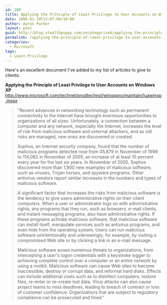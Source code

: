 ```yaml
---
id: 280
title: Applying the Principle of Least Privilege to User Accounts on Windows XP
date: 2006-01-19T13:07:00+10:00
author: Aaron Parker
layout: post
guid: http://blog.stealthpuppy.com/uncategorized/applying-the-principle-of-least-privilege-to-user-accounts-on-windows-xp
permalink: /applying-the-principle-of-least-privilege-to-user-accounts-on-windows-xp/
categories:
  - Microsoft
tags:
  - Least-Privilege
---
```

Here's an excellent document I've added to my list of articles to give to clients:

**Applying the Principle of Least Privilege to User Accounts on Windows XP**  
<http://www.microsoft.com/technet/prodtechnol/winxppro/maintain/luawinxp.mspx>

> "Recent advances in networking technology such as permanent connectivity to the Internet have brought enormous opportunities to organizations of all sizes. Unfortunately, a connection between a computer and any network, especially the Internet, increases the level of risk from malicious software and external attackers, and as old risks are managed, new ones are discovered or created.
> 
> Sophos, an Internet security company, found that the number of malicious programs detected rose from 45,879 in November of 1999 to 114,082 in November of 2005, an increase of at least 10 percent every year for the last six years. In November of 2005, Sophos discovered more than 1,900 new examples of malicious software, such as viruses, Trojan horses, and spyware programs. Other antivirus vendors report similar increases in the numbers and types of malicious software.
> 
> A significant factor that increases the risks from malicious software is the tendency to give users administrative rights on their client computers. When a user or administrator logs on with administrative rights, any programs that they run, such as browsers, e-mail clients, and instant messaging programs, also have administrative rights. If these programs activate malicious software, that malicious software can install itself, manipulate services such as antivirus programs, and even hide from the operating system. Users can run malicious software unintentionally and unknowingly, for example, by visiting a compromised Web site or by clicking a link in an e-mail message.
> 
> Malicious software poses numerous threats to organizations, from intercepting a user's logon credentials with a keystroke logger to achieving complete control over a computer or an entire network by using a rootkit. Malicious software can cause Web sites to become inaccessible, destroy or corrupt data, and reformat hard disks. Effects can include additional costs such as to disinfect computers, restore files, re-enter or re-create lost data. Virus attacks can also cause project teams to miss deadlines, leading to breach of contract or loss of customer confidence. Organizations that are subject to regulatory compliance can be prosecuted and fined."